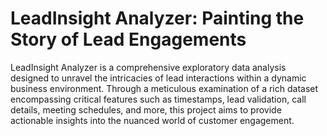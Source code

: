 # LeadInsight Analyzer: Painting the Story of Lead Engagements

LeadInsight Analyzer is a comprehensive exploratory data analysis designed to unravel the intricacies of lead interactions within a dynamic business environment. Through a meticulous examination of a rich dataset encompassing critical features such as timestamps, lead validation, call details, meeting schedules, and more, this project aims to provide actionable insights into the nuanced world of customer engagement.


